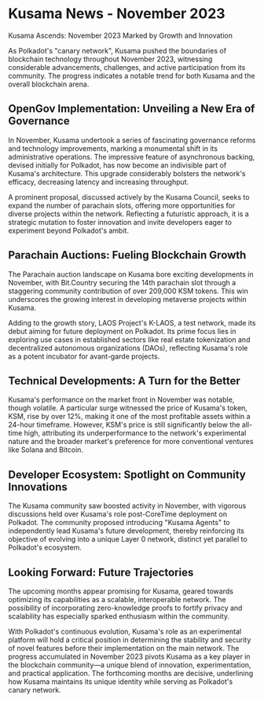 # Kusama News - November 2023

Kusama Ascends: November 2023 Marked by Growth and Innovation

As Polkadot's "canary network", Kusama pushed the boundaries of blockchain technology throughout November 2023, witnessing considerable advancements, challenges, and active participation from its community. The progress indicates a notable trend for both Kusama and the overall blockchain arena.

## OpenGov Implementation: Unveiling a New Era of Governance 

In November, Kusama undertook a series of fascinating governance reforms and technology improvements, marking a monumental shift in its administrative operations. The impressive feature of asynchronous backing, devised initially for Polkadot, has now become an indivisible part of Kusama's architecture. This upgrade considerably bolsters the network's efficacy, decreasing latency and increasing throughput.

A prominent proposal, discussed actively by the Kusama Council, seeks to expand the number of parachain slots, offering more opportunities for diverse projects within the network. Reflecting a futuristic approach, it is a strategic mutation to foster innovation and invite developers eager to experiment beyond Polkadot's ambit.

## Parachain Auctions: Fueling Blockchain Growth 

The Parachain auction landscape on Kusama bore exciting developments in November, with Bit.Country securing the 14th parachain slot through a staggering community contribution of over 209,000 KSM tokens. This win underscores the growing interest in developing metaverse projects within Kusama.

Adding to the growth story, LAOS Project's K-LAOS, a test network, made its debut aiming for future deployment on Polkadot. Its prime focus lies in exploring use cases in established sectors like real estate tokenization and decentralized autonomous organizations (DAOs), reflecting Kusama's role as a potent incubator for avant-garde projects.

## Technical Developments: A Turn for the Better 

Kusama's performance on the market front in November was notable, though volatile. A particular surge witnessed the price of Kusama's token, KSM, rise by over 12%, making it one of the most profitable assets within a 24-hour timeframe. However, KSM's price is still significantly below the all-time high, attributing its underperformance to the network's experimental nature and the broader market's preference for more conventional ventures like Solana and Bitcoin.

## Developer Ecosystem: Spotlight on Community Innovations

The Kusama community saw boosted activity in November, with vigorous discussions held over Kusama's role post-CoreTime deployment on Polkadot. The community proposed introducing "Kusama Agents" to independently lead Kusama's future development, thereby reinforcing its objective of evolving into a unique Layer 0 network, distinct yet parallel to Polkadot's ecosystem.

## Looking Forward: Future Trajectories 

The upcoming months appear promising for Kusama, geared towards optimizing its capabilities as a scalable, interoperable network. The possibility of incorporating zero-knowledge proofs to fortify privacy and scalability has especially sparked enthusiasm within the community.

With Polkadot's continuous evolution, Kusama's role as an experimental platform will hold a critical position in determining the stability and security of novel features before their implementation on the main network. The progress accumulated in November 2023 pivots Kusama as a key player in the blockchain community—a unique blend of innovation, experimentation, and practical application. The forthcoming months are decisive, underlining how Kusama maintains its unique identity while serving as Polkadot's canary network.